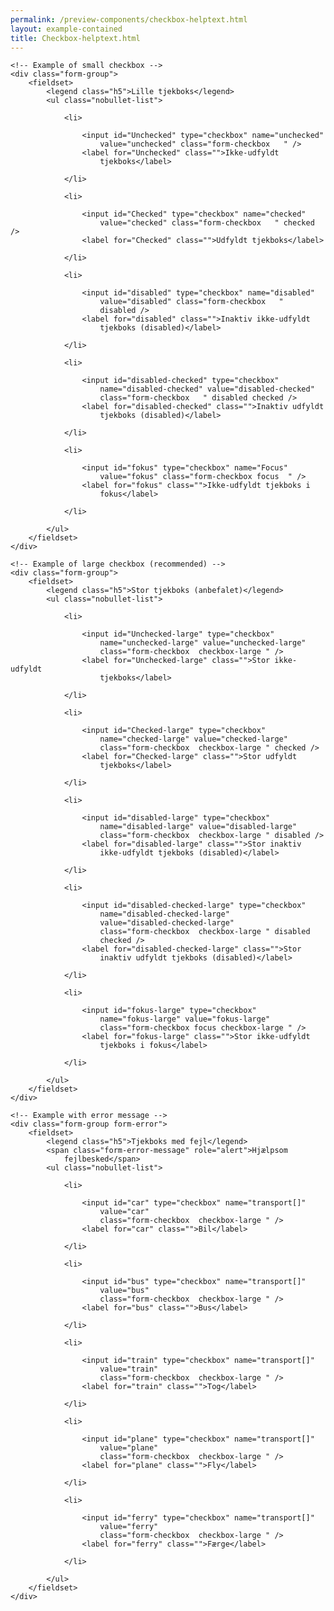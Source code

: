 ```yaml
--- 
permalink: /preview-components/checkbox-helptext.html
layout: example-contained 
title: Checkbox-helptext.html
---
```

<div class="container">

    <!-- Example of small checkbox -->
    <div class="form-group">
        <fieldset>
            <legend class="h5">Lille tjekboks</legend>
            <ul class="nobullet-list">

                <li>

                    <input id="Unchecked" type="checkbox" name="unchecked"
                        value="unchecked" class="form-checkbox   " />
                    <label for="Unchecked" class="">Ikke-udfyldt
                        tjekboks</label>

                </li>

                <li>

                    <input id="Checked" type="checkbox" name="checked"
                        value="checked" class="form-checkbox   " checked />
                    <label for="Checked" class="">Udfyldt tjekboks</label>

                </li>

                <li>

                    <input id="disabled" type="checkbox" name="disabled"
                        value="disabled" class="form-checkbox   "
                        disabled />
                    <label for="disabled" class="">Inaktiv ikke-udfyldt
                        tjekboks (disabled)</label>

                </li>

                <li>

                    <input id="disabled-checked" type="checkbox"
                        name="disabled-checked" value="disabled-checked"
                        class="form-checkbox   " disabled checked />
                    <label for="disabled-checked" class="">Inaktiv udfyldt
                        tjekboks (disabled)</label>

                </li>

                <li>

                    <input id="fokus" type="checkbox" name="Focus"
                        value="fokus" class="form-checkbox focus  " />
                    <label for="fokus" class="">Ikke-udfyldt tjekboks i
                        fokus</label>

                </li>

            </ul>
        </fieldset>
    </div>

    <!-- Example of large checkbox (recommended) -->
    <div class="form-group">
        <fieldset>
            <legend class="h5">Stor tjekboks (anbefalet)</legend>
            <ul class="nobullet-list">

                <li>

                    <input id="Unchecked-large" type="checkbox"
                        name="unchecked-large" value="unchecked-large"
                        class="form-checkbox  checkbox-large " />
                    <label for="Unchecked-large" class="">Stor ikke-udfyldt
                        tjekboks</label>

                </li>

                <li>

                    <input id="Checked-large" type="checkbox"
                        name="checked-large" value="checked-large"
                        class="form-checkbox  checkbox-large " checked />
                    <label for="Checked-large" class="">Stor udfyldt
                        tjekboks</label>

                </li>

                <li>

                    <input id="disabled-large" type="checkbox"
                        name="disabled-large" value="disabled-large"
                        class="form-checkbox  checkbox-large " disabled />
                    <label for="disabled-large" class="">Stor inaktiv
                        ikke-udfyldt tjekboks (disabled)</label>

                </li>

                <li>

                    <input id="disabled-checked-large" type="checkbox"
                        name="disabled-checked-large"
                        value="disabled-checked-large"
                        class="form-checkbox  checkbox-large " disabled
                        checked />
                    <label for="disabled-checked-large" class="">Stor
                        inaktiv udfyldt tjekboks (disabled)</label>

                </li>

                <li>

                    <input id="fokus-large" type="checkbox"
                        name="fokus-large" value="fokus-large"
                        class="form-checkbox focus checkbox-large " />
                    <label for="fokus-large" class="">Stor ikke-udfyldt
                        tjekboks i fokus</label>

                </li>

            </ul>
        </fieldset>
    </div>

    <!-- Example with error message -->
    <div class="form-group form-error">
        <fieldset>
            <legend class="h5">Tjekboks med fejl</legend>
            <span class="form-error-message" role="alert">Hjælpsom
                fejlbesked</span>
            <ul class="nobullet-list">

                <li>

                    <input id="car" type="checkbox" name="transport[]"
                        value="car"
                        class="form-checkbox  checkbox-large " />
                    <label for="car" class="">Bil</label>

                </li>

                <li>

                    <input id="bus" type="checkbox" name="transport[]"
                        value="bus"
                        class="form-checkbox  checkbox-large " />
                    <label for="bus" class="">Bus</label>

                </li>

                <li>

                    <input id="train" type="checkbox" name="transport[]"
                        value="train"
                        class="form-checkbox  checkbox-large " />
                    <label for="train" class="">Tog</label>

                </li>

                <li>

                    <input id="plane" type="checkbox" name="transport[]"
                        value="plane"
                        class="form-checkbox  checkbox-large " />
                    <label for="plane" class="">Fly</label>

                </li>

                <li>

                    <input id="ferry" type="checkbox" name="transport[]"
                        value="ferry"
                        class="form-checkbox  checkbox-large " />
                    <label for="ferry" class="">Færge</label>

                </li>

            </ul>
        </fieldset>
    </div>
</div>